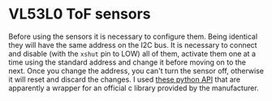 # VL53L0 ToF sensors

Before using the sensors it is necessary to configure them. Being identical they will have the same address on the I2C bus. It is necessary to connect and disable (with the `xshut` pin to LOW) all of them, activate them one at a time using the standard address and change it before moving on to the next. Once you change the address, you can't turn the sensor off, otherwise it will reset and discard the changes.
I used [these python API](https://github.com/pimoroni/VL53L0X-python/tree/master/) that are apparently a wrapper for an official c library provided by the manufacturer.